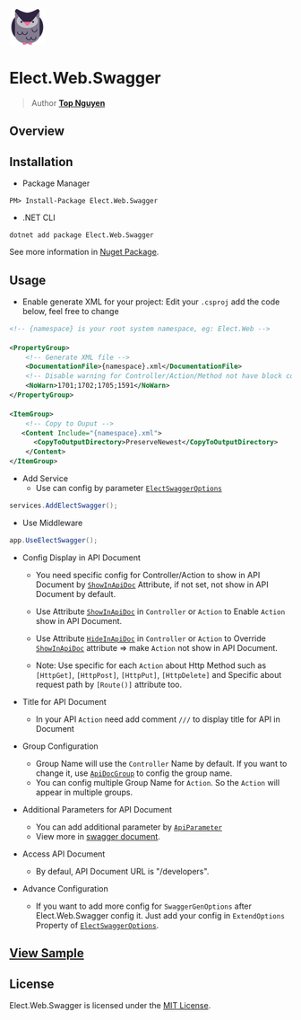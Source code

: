 ﻿![Logo](../../../Logo.png)
# Elect.Web.Swagger
> Author [**Top Nguyen**](http://topnguyen.net)

## Overview

## Installation
- Package Manager
```
PM> Install-Package Elect.Web.Swagger
```
- .NET CLI
```
dotnet add package Elect.Web.Swagger
```

See more information in [Nuget Package](https://www.nuget.org/packages/Elect.Web.Swagger/).

## Usage

- Enable generate XML for your project: Edit your `.csproj` add the code below, feel free to change
```xml
<!-- {namespace} is your root system namespace, eg: Elect.Web -->

<PropertyGroup>
    <!-- Generate XML file -->
    <DocumentationFile>{namespace}.xml</DocumentationFile>
    <!-- Disable warning for Controller/Action/Method not have block comment -->
    <NoWarn>1701;1702;1705;1591</NoWarn>
</PropertyGroup>

<ItemGroup>
    <!-- Copy to Ouput -->
   <Content Include="{namespace}.xml">
      <CopyToOutputDirectory>PreserveNewest</CopyToOutputDirectory>
    </Content>
</ItemGroup>
```

- Add Service
  + Use can config by parameter [`ElectSwaggerOptions`](Models/ElectSwaggerOptions.cs)
```csharp
services.AddElectSwagger();
```

- Use Middleware
```csharp
app.UseElectSwagger();
```

- Config Display in API Document
  + You need specific config for Controller/Action to show in API Document by [`ShowInApiDoc`](Attributes/ShowInApiDocAttribute.cs) Attribute, if not set, not show in API Document by default.

  + Use Attribute [`ShowInApiDoc`](Attributes/ShowInApiDocAttribute.cs) in `Controller` or `Action` to Enable `Action` show in API Document.

  + Use Attribute [`HideInApiDoc`](Attributes/HideInApiDocAttribute.cs) in `Controller` or `Action` to Override [`ShowInApiDoc`](Attributes/ShowInApiDocAttribute.cs) attribute => make `Action` not show in API Document.

   + Note: Use specific for each `Action` about Http Method such as `[HttpGet]`, `[HttpPost]`, `[HttpPut]`, `[HttpDelete]` and Specific about request path by `[Route()]` attribute too.

- Title for API Document
  + In your API `Action` need add comment `///` to display title for API in Document

- Group Configuration
  + Group Name will use the `Controller` Name by default. If you want to change it, use  [`ApiDocGroup`](Attributes/ApiDocGroupAttribute.cs) to config the group name.
  + You can config multiple Group Name for `Action`. So the `Action` will appear in multiple groups.

- Additional Parameters for API Document
    + You can add additional parameter by [`ApiParameter`](Attributes/ApiParameterAttribute.cs)
    + View more in [swagger document](https://swagger.io/docs/specification/describing-parameters/).

- Access API Document
    + By defaul, API Document URL is "/developers".

- Advance Configuration
  + If you want to add more config for `SwaggerGenOptions` after Elect.Web.Swagger config it. Just add your config in `ExtendOptions` Property of [`ElectSwaggerOptions`](Models/ElectSwaggerOptions.cs).

## [View Sample](../../../samples/Web/Elect.Sample.Web.Swagger/README.md)

## License
Elect.Web.Swagger is licensed under the [MIT License](../../../LICENSE).